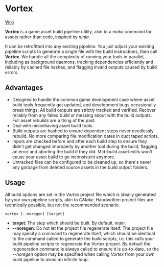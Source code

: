 # Vortex
[Wiki](https://vortex.polyverse.dev)

**Vortex** is a game asset build pipeline utility, akin to a *make* command for assets rather than code, inspired by *ninja*.

It can be retrofitted into any existing pipeline. You just adjust your existing pipeline scripts to generate a single file with the build instructions, then call **Vortex**. We handle all the complexity of running your tools in parallel, including as background daemons, tracking dependencies efficiently and reliably by cached file hashes, and flagging invalid outputs caused by build errors.

## Advantages
- Designed to handle the common game development case where asset build tools frequently get updated, and development bugs occasionally break things. All build outputs are strictly tracked and verified. Recover reliably from any failed build or messing about with the build outputs. Full asset rebuilds are a thing of the past.
- Deal with misbehaving asset build tools.
- Build outputs are hashed to ensure dependent steps never needlessly rebuild. No more comparing file modification dates in duct taped scripts.
- Inputs are checked before and after each build step to ensure they didn't get changed improperly by another tool during the build, flagging an error and aborting the build if they did. Mid-build asset edits won't cause your asset build to go inconsistent anymore.
- Untracked files can be configured to be cleaned up, so there's never any garbage from deleted source assets in the build output folders.

## Usage
All build options are set in the *Vortex* project file which is ideally generated by your own pipeline scripts, akin to *CMake*. Handwritten project files are technically possible, but not the recommended scenario.

```
vortex [--noregen] [target]
```

- **target**: The step which should be built. By default, *main*.
- **--noregen**: Do not let the project file regenerate itself. The project file may specify a command to regenerate itself, which should be identical to the command called to generate the build scripts, i.e. this calls your build pipeline scripts to regenerate the Vortex project. By default the regeneration command is always called to ensure it is up-to-date, so the *--noregen* option may be specified when calling *Vortex* from your own build pipeline to avoid an infinite loop.
